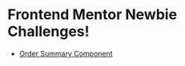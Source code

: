 # Frontend Mentor Newbie Challenges!

- [Order Summary Component](https://aliradmanesh.github.io/frontendmentor-challenges/newbie/order-summary-component/)
